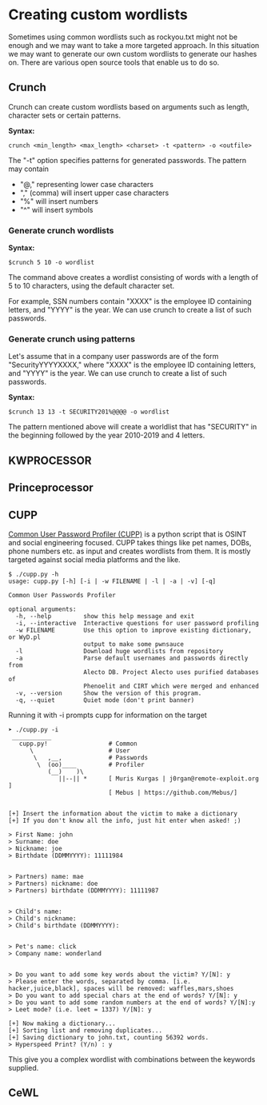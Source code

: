 # Creating custom wordlists

Sometimes using common wordlists such as rockyou.txt might not be enough and we may want to take a more targeted approach. In this situation we may want to generate our own custom wordlists to generate our hashes on. There are various open source tools that enable us to do so.

## Crunch

Crunch can create custom wordlists based on arguments such as length, character sets or certain patterns.

**Syntax:**

```console
crunch <min_length> <max_length> <charset> -t <pattern> -o <outfile>
```

The "-t" option specifies patterns for generated passwords. The pattern may contain

- "@," representing lower case characters
- "," (comma) will insert upper case characters
- "%" will insert numbers
- "^" will insert symbols

### Generate crunch wordlists

**Syntax:**

```console
$crunch 5 10 -o wordlist
```

The command above creates a wordlist consisting of words with a length of 5 to 10 characters, using the default character set.

For example, SSN numbers contain "XXXX" is the employee ID containing letters, and "YYYY" is the year. We can use crunch to create a list of such passwords.

### Generate crunch using patterns

Let's assume that in a company user passwords are of the form "SecurityYYYYXXXX," where "XXXX" is the employee ID containing letters, and "YYYY" is the year. We can use crunch to create a list of such passwords.

**Syntax:**

```console
$crunch 13 13 -t SECURITY201%@@@@ -o wordlist
```

The pattern mentioned above will create a worldlist that has "SECURITY" in the beginning followed by the year 2010-2019 and 4 letters.

## KWPROCESSOR


## Princeprocessor

## CUPP

[Common User Password Profiler (CUPP)](https://github.com/Mebus/cupp) is a python script that is OSINT and social engineering focused. CUPP takes things like pet names, DOBs, phone numbers etc. as input and creates wordlists from them. It is mostly targeted against social media platforms and the like.

```console
$ ./cupp.py -h
usage: cupp.py [-h] [-i | -w FILENAME | -l | -a | -v] [-q]

Common User Passwords Profiler

optional arguments:
  -h, --help         show this help message and exit
  -i, --interactive  Interactive questions for user password profiling
  -w FILENAME        Use this option to improve existing dictionary, or WyD.pl
                     output to make some pwnsauce
  -l                 Download huge wordlists from repository
  -a                 Parse default usernames and passwords directly from
                     Alecto DB. Project Alecto uses purified databases of
                     Phenoelit and CIRT which were merged and enhanced
  -v, --version      Show the version of this program.
  -q, --quiet        Quiet mode (don't print banner)
```

Running it with -i prompts cupp for information on the target

```console
➤ ./cupp.py -i
 ___________
   cupp.py!                 # Common
      \                     # User
       \   ,__,             # Passwords
        \  (oo)____         # Profiler
           (__)    )\
              ||--|| *      [ Muris Kurgas | j0rgan@remote-exploit.org ]
                            [ Mebus | https://github.com/Mebus/]


[+] Insert the information about the victim to make a dictionary
[+] If you don't know all the info, just hit enter when asked! ;)

> First Name: john
> Surname: doe
> Nickname: joe
> Birthdate (DDMMYYYY): 11111984


> Partners) name: mae
> Partners) nickname: doe
> Partners) birthdate (DDMMYYYY): 11111987


> Child's name:
> Child's nickname:
> Child's birthdate (DDMMYYYY):


> Pet's name: click
> Company name: wonderland


> Do you want to add some key words about the victim? Y/[N]: y
> Please enter the words, separated by comma. [i.e. hacker,juice,black], spaces will be removed: waffles,mars,shoes
> Do you want to add special chars at the end of words? Y/[N]: y
> Do you want to add some random numbers at the end of words? Y/[N]:y
> Leet mode? (i.e. leet = 1337) Y/[N]: y

[+] Now making a dictionary...
[+] Sorting list and removing duplicates...
[+] Saving dictionary to john.txt, counting 56392 words.
> Hyperspeed Print? (Y/n) : y
```

This give you a complex wordlist with combinations between the keywords supplied.

## CeWL
